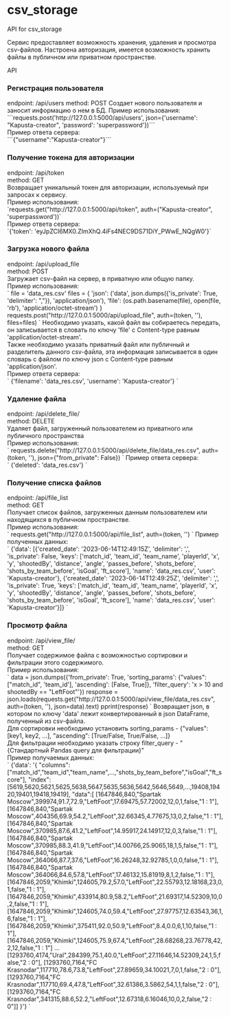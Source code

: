 # csv_storage
API for csv_storage

Сервис предоставляет возможность хранения, удаления и просмотра csv-файлов. Настроена авторизация,
имеется возможность хранить файлы в публичном или приватном пространстве.

API

<h3>Регистрация пользователя</h3>
endpoint: /api/users
method: POST
Создает нового пользователя и заносит информацию о нем в БД.
Пример использования:<br>
```requests.post('http://127.0.0.1:5000/api/users', json={'username': "Kapusta-creator", 'password': 'superpassword'})```<br>
Пример ответа сервера:<br>
```{"username":"Kapusta-creator"}```

<h3>Получение токена для авторизации</h3>
endpoint: /api/token<br>
method: GET<br>
Возвращает уникальный токен для авторизации, используемый при запросах к сервису.<br>
Пример использования:<br>
`requests.get("http://127.0.0.1:5000/api/token", auth=("Kapusta-creator", 'superpassword'))`<br>
Пример ответа сервера:<br>
`{'token': 'eyJpZCI6MX0.ZImXhQ.4iFs4NEC9DS71DiY_PWwE_NQgW0'}`<br>
<h3>Загрузка нового файла</h3>
endpoint: /api/upload_file<br>
method: POST<br>
Загружает csv-файл на сервер, в приватную или общую папку.<br>
Пример использования:<br>
`
file = 'data_res.csv'
files = {
    'json': ('data', json.dumps({'is_private': True, 'delimiter': ","}), 'application/json'),
    'file': (os.path.basename(file), open(file, 'rb'), 'application/octet-stream')
}
requests.post("http://127.0.0.1:5000/api/upload_file", auth=(token, ''), files=files)
`
Необходимо указать, какой файл вы собираетесь передать, он записывается в словать по ключу 'file' с Content-type равным 'application/octet-stream'.<br>
Также необходимо указать приватный файл или публичный и разделитель данного csv-файла,
эта информация записывается в один словарь с файлом по ключу json с Content-type равным 'application/json'.<br>
Пример ответа сервера:<br>
`
{'filename': 'data_res.csv', 'username': 'Kapusta-creator'}
`

<h3>Удаление файла</h3>
endpoint: /api/delete_file/<filename><br>
method: DELETE<br>
Удаляет файл, загруженный пользователем из приватного или публичного пространства<br>
Пример использования:<br>
`
requests.delete("http://127.0.0.1:5000/api/delete_file/data_res.csv", auth=(token, ''), json={"from_private": False})
`
Пример ответа сервера:<br>
`
{'deleted': 'data_res.csv'}
`
<h3>Получение списка файлов</h3>
endpoint: /api/file_list<br>
method: GET<br>
Получает список файлов, загруженных данным пользователем или находящихся в публичном пространстве.<br>
Пример использования:<br>
`
requests.get("http://127.0.0.1:5000/api/file_list", auth=(token, '')
`
Пример полученных данных:<br>
`
  {'data': [{'created_date': '2023-06-14T12:49:15Z',
           'delimiter': ',',
           'is_private': False,
           'keys': ['match_id',
                    'team_id',
                    'team_name',
                    'playerId',
                    'x',
                    'y',
                    'shootedBy',
                    'distance',
                    'angle',
                    'passes_before',
                    'shots_before',
                    'shots_by_team_before',
                    'isGoal',
                    'ft_score'],
           'name': 'data_res.csv',
           'user': 'Kapusta-creator'},
          {'created_date': '2023-06-14T12:49:25Z',
           'delimiter': ',',
           'is_private': True,
           'keys': ['match_id',
                    'team_id',
                    'team_name',
                    'playerId',
                    'x',
                    'y',
                    'shootedBy',
                    'distance',
                    'angle',
                    'passes_before',
                    'shots_before',
                    'shots_by_team_before',
                    'isGoal',
                    'ft_score'],
           'name': 'data_res.csv',
           'user': 'Kapusta-creator'}]}
`
<h3>Просмотр файла</h3>
endpoint: /api/view_file/<filename><br>
method: GET<br>
Получает содержимое файла с возможностью сортировки и фильтрации этого содержимого.<br>
Пример использования:<br>
`
data = json.dumps({'from_private': True, 'sorting_params': {"values": ["match_id", 'team_id'],
                                                             'ascending': [False, True]},
                    'filter_query': 'x > 10 and shootedBy == "LeftFoot"'})
response = json.loads(requests.get("http://127.0.0.1:5000/api/view_file/data_res.csv", auth=(token, ''), json=data).text)
pprint(response)
`
Возвращает json, в котором по ключу 'data' лежит конвертированный в json DataFrame, полученный из csv-файла.<br>
Для сортировки необходимо установить sorting_params - {"values": [key1, key2, ...], "ascending": [True/False, True/False, ...]}<br>
Для фильтрации необходимо указать строку filter_query - "{Стандартный Pandas query для фильтрации}"<br>
Пример получаемых данных:<br>
`
{'data': '{
  "columns": ["match_id","team_id","team_name",...,"shots_by_team_before","isGoal","ft_score"],
  "index":[5619,5620,5621,5625,5638,5647,5635,5636,5642,5646,5649,...,19408,19420,19401,19418,19419],
  "data":[
         [1647846,840,"Spartak Moscow",399974,91.7,72.9,"LeftFoot",17.69475,57.72002,12,0,1,false,"1 : 1"],
         [1647846,840,"Spartak Moscow",404356,69.9,54.2,"LeftFoot",32.66345,4.77675,13,0,2,false,"1 : 1"],
         [1647846,840,"Spartak Moscow",370985,87.6,41.2,"LeftFoot",14.95917,24.14917,12,0,3,false,"1 : 1"],
         [1647846,840,"Spartak Moscow",370985,88.3,41.9,"LeftFoot",14.00766,25.9065,18,1,5,false,"1 : 1"],
         [1647846,840,"Spartak Moscow",364066,87.7,37.6,"LeftFoot",16.26248,32.92785,1,0,0,false,"1 : 1"],
         [1647846,840,"Spartak Moscow",364066,84.6,57.8,"LeftFoot",17.46132,15.81919,8,1,2,false,"1 : 1"],
         [1647846,2059,"Khimki",124605,79.2,57.0,"LeftFoot",22.55793,12.18168,23,0,1,false,"1 : 1"],
         [1647846,2059,"Khimki",433914,80.9,58.2,"LeftFoot",21.69317,14.52309,10,0,2,false,"1 : 1"],
         [1647846,2059,"Khimki",124605,74.0,59.4,"LeftFoot",27.97757,12.63543,36,1,6,false,"1 : 1"],
         [1647846,2059,"Khimki",375411,92.0,50.9,"LeftFoot",8.4,0.0,6,1,10,false,"1 : 1"],
         [1647846,2059,"Khimki",124605,75.9,67.4,"LeftFoot",28.68268,23.76778,42,2,12,false,"1 : 1"]
         ...
         [1293760,4174,"Ural",284399,75.1,40.0,"LeftFoot",27.11646,14.52309,24,1,5,false,"2 : 0"],
         [1293760,7164,"FC Krasnodar",117710,78.6,73.8,"LeftFoot",27.89659,34.10021,7,0,1,false,"2 : 0"],
         [1293760,7164,"FC Krasnodar",117710,69.4,47.8,"LeftFoot",32.61386,3.5862,54,1,1,false,"2 : 0"],
         [1293760,7164,"FC Krasnodar",341315,88.6,52.2,"LeftFoot",12.67318,6.16046,10,0,2,false,"2 : 0"]]
  }'}
`
